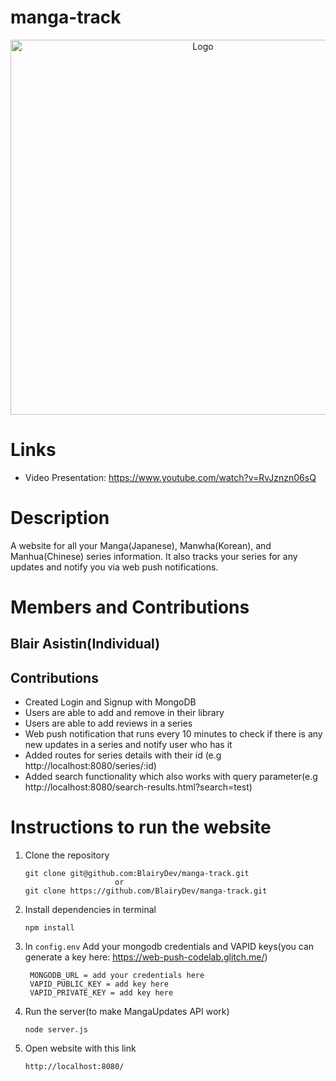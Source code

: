 # manga-track

<p align="center">
  <img src="public/css/logo.png" alt="Logo" width="600" />
</p>


# Links
  - Video Presentation: https://www.youtube.com/watch?v=RvJznzn06sQ


# Description
A website for all your Manga(Japanese), Manwha(Korean), and Manhua(Chinese) series information. It also tracks your series for any updates and notify you via web push notifications.


# Members and Contributions

## Blair Asistin(Individual)
## Contributions
  - Created Login and Signup with MongoDB
  - Users are able to add and remove in their library
  - Users are able to add reviews in a series
  - Web push notification that runs every 10 minutes to check if there is any new updates in a series and notify user who has it
  - Added routes for series details with their id (e.g http://localhost:8080/series/:id)
  - Added search functionality which also works with query parameter(e.g http://localhost:8080/search-results.html?search=test)



# Instructions to run the website

1. Clone the repository
    ```terminal
    git clone git@github.com:BlairyDev/manga-track.git
                        or
    git clone https://github.com/BlairyDev/manga-track.git

2. Install dependencies in terminal
    ```terminal
    npm install

3. In `config.env` Add your mongodb credentials and VAPID keys(you can generate a key here: https://web-push-codelab.glitch.me/)
   ```terminal
    MONGODB_URL = add your credentials here
    VAPID_PUBLIC_KEY = add key here
    VAPID_PRIVATE_KEY = add key here

4. Run the server(to make MangaUpdates API work)
    ```terminal
    node server.js

5. Open website with this link
    ```terminal
    http://localhost:8080/
        


